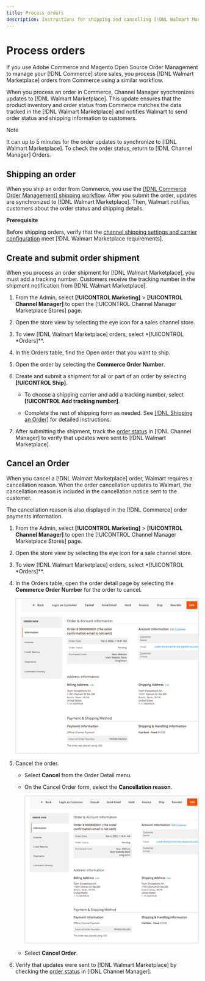 ```yaml
---
title: Process orders
description: Instructions for shipping and cancelling [!DNL Walmart Marketplace] orders from Adobe Commerce and Magento Open Source.
---
```


# Process orders

If you use Adobe Commerce and Magento Open Source Order Management to manage your [!DNL Commerce] store sales, you process [!DNL Walmart Marketplace] orders from Commerce using a similar workflow.

When you process an order in Commerce, Channel Manager synchronizes updates to [!DNL Walmart Marketplace]. This update ensures that the product inventory and order status from Commerce matches the data tracked in the [!DNL Walmart Marketplace] and notifies Walmart to send order status and shipping information to customers.

>[!NOTE]
>
> It can up to 5 minutes for the order updates to synchronize to [!DNL Walmart Marketplace]. To check the order status, return to [!DNL Channel Manager] Orders.

## Shipping an order

When you ship an order from Commerce, you use the [[!DNL Commerce Order Management] shipping workflow](https://docs.magento.com/user-guide/sales/order-ship.html). After you submit the order, updates are synchronized to [!DNL Walmart Marketplace]. Then, Walmart notifies customers about the order status and shipping details.

**Prerequisite**

Before shipping orders, verify that the [channel shipping settings and carrier configuration](map-shipping-carriers.md) meet [!DNL Walmart Marketplace requirements].

## Create and submit order shipment

When you process an order shipment for [!DNL Walmart Marketplace], you must add a tracking number. Customers receive the tracking number in the shipment notification from [!DNL Walmart Marketplace]. 

1. From the Admin, select **[!UICONTROL Marketing]** > **[!UICONTROL Channel Manager]** to open the [!UICONTROL Channel Manager Marketplace Stores] page.

1. Open the store view by selecting the eye icon for a sales channel store.

1. To view [!DNL Walmart Marketplace] orders, select *[!UICONTROL *Orders]**.

1. In the Orders table, find the Open order that you want to ship. 

1. Open the order by selecting the **Commerce Order Number**.

1. Create and submit a shipment for all or part of an order by selecting **[!UICONTROL Ship]**.

   - To choose a shipping carrier and add a tracking number, select **[!UICONTROL Add tracking number]**.
   
   - Complete the rest of shipping form as needed. See [[!DNL Shipping an Order]](https://docs.magento.com/user-guide/sales/order-ship.html) for detailed instructions.

1. After submitting the shipment, track the [order status](manage-orders.md#about-order-status) in [!DNL Channel Manager] to verify that updates were sent to [!DNL Walmart Marketplace].

## Cancel an Order

When you cancel a [!DNL Walmart Marketplace] order, Walmart requires a cancellation reason. When the order cancellation updates to Walmart, the cancellation reason is included in the cancellation notice sent to the customer.

The cancellation reason is also displayed in the [!DNL Commerce] order payments information.

1. From the Admin, select **[!UICONTROL Marketing]** > **[!UICONTROL Channel Manager]** to open the [!UICONTROL Channel Manager Marketplace Stores] page.

1. Open the store view by selecting the eye icon for a sale channel store.

1. To view [!DNL Walmart Marketplace] orders, select *[!UICONTROL *Orders]**.

1. In the Orders table, open the order detail page by selecting the **Commerce Order Number** for the order to cancel.

   ![Commerce Order detail view for a Walmart Marketplace order](assets/order-detail-with-external-order-id.png)

1. Cancel the order.

   - Select **Cancel** from the Order Detail menu.

   - On the Cancel Order form, select the **Cancellation reason**.

      ![Commerce Order detail view for a Walmart Marketplace order](assets/order-detail-with-external-order-id.png)

   - Select **Cancel Order**.

1. Verify that updates were sent to [!DNL Walmart Marketplace] by checking the [order status](manage-orders.md#about-order-status) in [!DNL Channel Manager].





